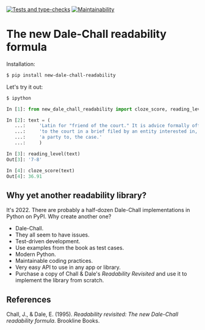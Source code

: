[![Tests and type-checks](https://github.com/public-law/new-dale-chall-readability/actions/workflows/python-app.yml/badge.svg)](https://github.com/public-law/new-dale-chall-readability/actions/workflows/python-app.yml) [![Maintainability](https://api.codeclimate.com/v1/badges/ef1198fa2d9246aa3c7d/maintainability)](https://codeclimate.com/github/public-law/new-dale-chall-readability/maintainability)



# The new Dale-Chall readability formula

Installation:

```bash
$ pip install new-dale-chall-readability
```

Let's try it out:
```bash
$ ipython
```

```python
In [1]: from new_dale_chall_readability import cloze_score, reading_level

In [2]: text = (
   ...:     'Latin for "friend of the court." It is advice formally offered '
   ...:     'to the court in a brief filed by an entity interested in, but not '
   ...:     'a party to, the case.'
   ...:     )

In [3]: reading_level(text)
Out[3]: '7-8'

In [4]: cloze_score(text)
Out[4]: 36.91
```


## Why yet another readability library?

It's 2022. There are probably a half-dozen Dale-Chall implementations in Python on PyPI.
Why create another one?

* Dale-Chall.
* They all seem to have issues.
* Test-driven development.
* Use examples from the book as test cases.
* Modern Python.
* Maintainable coding practices.
* Very easy API to use in any app or library.
* Purchase a copy of Chall & Dale's _Readability Revisited_ and use it to implement the library from scratch.


## References

Chall, J., & Dale, E. (1995). _Readability revisited: The new Dale-Chall readability formula_.
Brookline Books.
